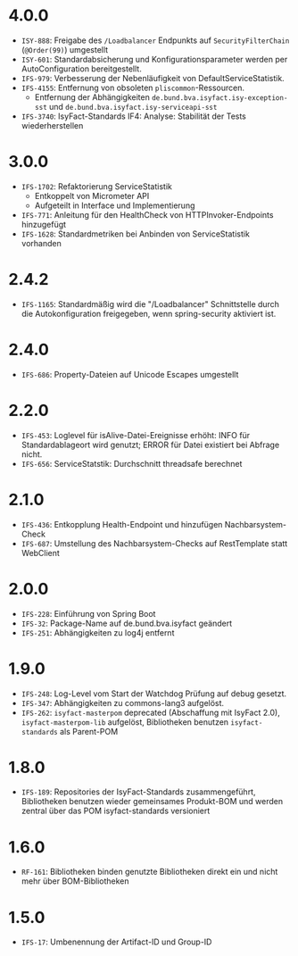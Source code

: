 # 4.0.0
- `ISY-888`: Freigabe des `/Loadbalancer` Endpunkts auf `SecurityFilterChain` (`@Order(99)`) umgestellt
- `ISY-601`: Standardabsicherung und Konfigurationsparameter werden per AutoConfiguration bereitgestellt.
- `IFS-979`: Verbesserung der Nebenläufigkeit von DefaultServiceStatistik.
- `IFS-4155`: Entfernung von obsoleten `pliscommon`-Ressourcen.
  * Entfernung der Abhängigkeiten `de.bund.bva.isyfact.isy-exception-sst` und `de.bund.bva.isyfact.isy-serviceapi-sst`
- `IFS-3740`: IsyFact-Standards IF4: Analyse: Stabilität der Tests wiederherstellen

# 3.0.0
- `IFS-1702`: Refaktorierung ServiceStatistik
    * Entkoppelt von Micrometer API
    * Aufgeteilt in Interface und Implementierung
- `IFS-771`: Anleitung für den HealthCheck von HTTPInvoker-Endpoints hinzugefügt
- `IFS-1628`: Standardmetriken bei Anbinden von ServiceStatistik vorhanden

# 2.4.2
- `IFS-1165`: Standardmäßig wird die "/Loadbalancer" Schnittstelle durch die Autokonfiguration freigegeben, wenn spring-security aktiviert ist.

# 2.4.0
- `IFS-686`: Property-Dateien auf Unicode Escapes umgestellt

# 2.2.0
- `IFS-453`: Loglevel für isAlive-Datei-Ereignisse erhöht: INFO für Standardablageort wird genutzt; ERROR für Datei existiert bei Abfrage nicht.
- `IFS-656`: ServiceStatstik: Durchschnitt threadsafe berechnet

# 2.1.0
- `IFS-436`: Entkopplung Health-Endpoint und hinzufügen Nachbarsystem-Check
- `IFS-687`: Umstellung des Nachbarsystem-Checks auf RestTemplate statt WebClient

# 2.0.0
- `IFS-228`: Einführung von Spring Boot
- `IFS-32`: Package-Name auf de.bund.bva.isyfact geändert
- `IFS-251`: Abhängigkeiten zu log4j entfernt

# 1.9.0
- `IFS-248`: Log-Level vom Start der Watchdog Prüfung auf debug gesetzt.
- `IFS-347`: Abhängigkeiten zu commons-lang3 aufgelöst.
- `IFS-262`: `isyfact-masterpom` deprecated (Abschaffung mit IsyFact 2.0), `isyfact-masterpom-lib` aufgelöst, Bibliotheken benutzen `isyfact-standards` als Parent-POM


# 1.8.0
- `IFS-189`: Repositories der IsyFact-Standards zusammengeführt, Bibliotheken benutzen wieder gemeinsames Produkt-BOM und werden zentral über das POM isyfact-standards versioniert

# 1.6.0
- `RF-161`: Bibliotheken binden genutzte Bibliotheken direkt ein und nicht mehr über BOM-Bibliotheken

# 1.5.0
- `IFS-17`: Umbenennung der Artifact-ID und Group-ID
